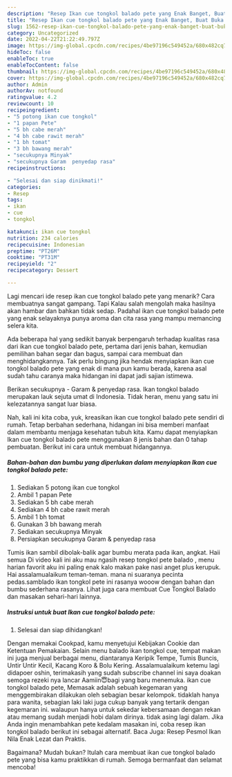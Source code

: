 ```yaml
---
description: "Resep Ikan cue tongkol balado pete yang Enak Banget, Buat Buka Puasa Menggugah Selera"
title: "Resep Ikan cue tongkol balado pete yang Enak Banget, Buat Buka Puasa Menggugah Selera"
slug: 1562-resep-ikan-cue-tongkol-balado-pete-yang-enak-banget-buat-buka-puasa-menggugah-selera
category: Uncategorized
date: 2022-04-22T21:22:49.797Z
image: https://img-global.cpcdn.com/recipes/4be97196c549452a/680x482cq70/ikan-cue-tongkol-balado-pete-foto-resep-utama.jpg
hideToc: false
enableToc: true
enableTocContent: false
thumbnail: https://img-global.cpcdn.com/recipes/4be97196c549452a/680x482cq70/ikan-cue-tongkol-balado-pete-foto-resep-utama.jpg
cover: https://img-global.cpcdn.com/recipes/4be97196c549452a/680x482cq70/ikan-cue-tongkol-balado-pete-foto-resep-utama.jpg
author: Admin
authorAv: notfound
ratingvalue: 4.2
reviewcount: 10
recipeingredient:
- "5 potong ikan cue tongkol"
- "1 papan Pete"
- "5 bh cabe merah"
- "4 bh cabe rawit merah"
- "1 bh tomat"
- "3 bh bawang merah"
- "secukupnya Minyak"
- "secukupnya Garam  penyedap rasa"
recipeinstructions:

- "Selesai dan siap dinikmati!"
categories:
- Resep
tags:
- ikan
- cue
- tongkol

katakunci: ikan cue tongkol 
nutrition: 234 calories
recipecuisine: Indonesian
preptime: "PT26M"
cooktime: "PT31M"
recipeyield: "2"
recipecategory: Dessert

---
```



Lagi mencari ide resep ikan cue tongkol balado pete yang menarik? Cara membuatnya sangat gampang. Tapi Kalau salah mengolah maka hasilnya akan hambar dan bahkan tidak sedap. Padahal ikan cue tongkol balado pete yang enak selayaknya punya aroma dan cita rasa yang mampu memancing selera kita.


Ada beberapa hal yang sedikit banyak berpengaruh terhadap kualitas rasa dari ikan cue tongkol balado pete, pertama dari jenis bahan, kemudian pemilihan bahan segar dan bagus, sampai cara membuat dan menghidangkannya. Tak perlu bingung jika hendak menyiapkan ikan cue tongkol balado pete yang enak di mana pun kamu berada, karena asal sudah tahu caranya maka hidangan ini dapat jadi sajian istimewa.

Berikan secukupnya - Garam &amp; penyedap rasa. Ikan tongkol balado merupakan lauk sejuta umat di Indonesia. Tidak heran, menu yang satu ini kelezatannya sangat luar biasa.


Nah, kali ini kita coba, yuk, kreasikan ikan cue tongkol balado pete sendiri di rumah. Tetap berbahan sederhana, hidangan ini bisa memberi manfaat dalam membantu menjaga kesehatan tubuh kita. Kamu dapat menyiapkan Ikan cue tongkol balado pete menggunakan 8 jenis bahan dan 0 tahap pembuatan. Berikut ini cara untuk membuat hidangannya.

<!--inarticleads1-->

##### Bahan-bahan dan bumbu yang diperlukan dalam menyiapkan Ikan cue tongkol balado pete:

1. Sediakan 5 potong ikan cue tongkol
1. Ambil 1 papan Pete
1. Sediakan 5 bh cabe merah
1. Sediakan 4 bh cabe rawit merah
1. Ambil 1 bh tomat
1. Gunakan 3 bh bawang merah
1. Sediakan secukupnya Minyak
1. Persiapkan secukupnya Garam &amp; penyedap rasa


Tumis ikan sambil dibolak-balik agar bumbu merata pada ikan, angkat. Haii semua Di video kali ini aku mau ngasih resep tongkol pete balado , menu harian favorit aku ini paling enak kalo makan pake nasi anget plus kerupuk. Hai assalamualaikum teman-teman. mana ni suaranya pecinta pedas.samblado ikan tongkol pete ini rasanya wooow dengan bahan dan bumbu sederhana rasanya. Lihat juga cara membuat Cue Tongkol Balado dan masakan sehari-hari lainnya. 

<!--inarticleads2-->

##### Instruksi untuk buat Ikan cue tongkol balado pete:


1. Selesai dan siap dihidangkan!

Dengan memakai Cookpad, kamu menyetujui Kebijakan Cookie dan Ketentuan Pemakaian. Selain menu balado ikan tongkol cue, tempat makan ini juga menjual berbagai menu, diantaranya Keripik Tempe, Tumis Buncis, Untir Untir Kecil, Kacang Koro &amp; Bolu Kering. Assalamualaikum ketemu lagi didapoer oshin, terimakasih yang sudah subscribe channel ini saya doakan semoga rezeki nya lancar Aamiin😇bagi yang baru menemuka. ikan cue tongkol balado pete, Memasak adalah sebuah kegemaran yang menggembirakan dilakukan oleh sebagian besar kelompok. tidaklah hanya para wanita, sebagian laki laki juga cukup banyak yang tertarik dengan kegemaran ini. walaupun hanya untuk sekedar kebersamaan dengan rekan atau memang sudah menjadi hobi dalam dirinya. tidak asing lagi dalam. Jika Anda ingin menambahkan pete kedalam masakan ini, coba resep ikan tongkol balado berikut ini sebagai alternatif. Baca Juga: Resep Pesmol Ikan Nila Enak Lezat dan Praktis. 

Bagaimana? Mudah bukan? Itulah cara membuat ikan cue tongkol balado pete yang bisa kamu praktikkan di rumah. Semoga bermanfaat dan selamat mencoba!
